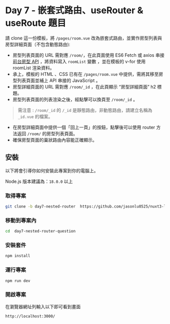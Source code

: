 # Day 7 - 嵌套式路由、useRouter & useRoute 題目

請 clone 這一份模板，將 `/pages/room.vue` 改為嵌套式路由，並實作房型列表與房型詳細頁面（不包含動態路由):

- 房型列表頁面的 URL 需對應 `/room/`，在此頁面使用 ES6 Fetch 或 axios 串接 [前台房型 API](https://nuxr3.zeabur.app/swagger/#/Rooms%20-%20%E6%88%BF%E5%9E%8B) ，將資料寫入 `roomList` 變數 ，並在模板的 v-for 使用 roomList 渲染資料。
- 承上，模板的 HTML 、CSS 已有在 `/pages/room.vue` 中提供，需將其移至房型列表頁面並補上 API 串接的 JavaScript 。
- 房型詳細頁面的 URL 需對應 `/room/_id` ，在此頁顯示 “房型詳細頁面” h2 標題。
- 房型列表頁面的列表渲染之後，經點擊可以換頁至 `/room/_id` 。

> 需注意 : `/room/_id` 的 `/_id` 是靜態路由，非動態路由，請建立名稱為 `_id.vue` 的檔案。

- 在房型詳細頁面中提供一個「回上一頁」的按鈕，點擊後可以使用 router 方法返回 `/room/` 的房型列表頁面。
- 確保房型頁面的巢狀路由內容能正確顯示。

## 安裝

以下將會引導你如何安裝此專案到你的電腦上。

Node.js 版本建議為：`18.0.0` 以上

### 取得專案

```bash
git clone -b day7-nested-router  https://github.com/jasonlu0525/nuxt3-live-question.git day7-nested-router-question
```

### 移動到專案內

```bash
cd  day7-nested-router-question
```

### 安裝套件

```bash
npm install
```

### 運行專案

```bash
npm run dev
```

### 開啟專案

在瀏覽器網址列輸入以下即可看到畫面

```bash
http://localhost:3000/
```
